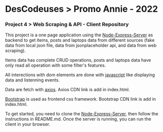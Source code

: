 # DesCodeuses > Promo Annie - 2022
### Project 4 >  Web Scraping & API - Client Repository

This project is a one page application using the [Node-Express-Server](https://github.com/descodeuses/Node-Express-Server) as backend to get items, posts and laptops data from different sources (fake data from local json file, data from jsonplaceholder api, and data from web scraping).

Items data has complete CRUD operations, posts and laptops data have only read all operation with some filter's features.

All interections with dom elements are done with [javascript](https://developer.mozilla.org/fr/docs/Learn/JavaScript/Client-side_web_APIs/Manipulating_documents) like displaying data and listenning events.

Data are fetch with [axios](https://www.npmjs.com/package/axios). Axios CDN link is add in index.html.

[Bootstrap](https://getbootstrap.com/docs/5.1/getting-started/introduction/) is used as frontend css framework. Bootstrap CDN link is add in index.html.

To get started, you need to clone the [Node-Express-Server](https://github.com/descodeuses/Node-Express-Server), then follow the instructions in README.md.
Once the server is running, you can run the client in your browser.